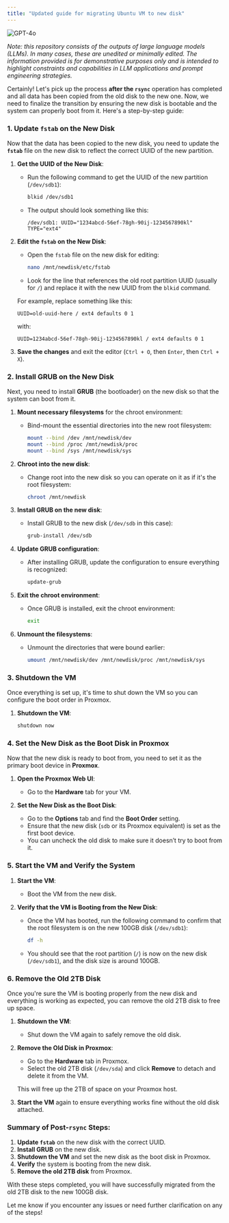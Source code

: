 ```yaml
---
title: "Updated guide for migrating Ubuntu VM to new disk"
---
```

![GPT-4o](https://img.shields.io/badge/GPT--4o-3333FF?style=for-the-badge&logo=openai&logoColor=white)



*Note: this repository consists of the outputs of large language models (LLMs). In many cases, these are unedited or minimally edited. The information provided is for demonstrative purposes only and is intended to highlight constraints and capabilities in LLM applications and prompt engineering strategies.*


Certainly! Let's pick up the process **after the `rsync`** operation has completed and all data has been copied from the old disk to the new one. Now, we need to finalize the transition by ensuring the new disk is bootable and the system can properly boot from it. Here's a step-by-step guide:

### 1. **Update `fstab` on the New Disk**

Now that the data has been copied to the new disk, you need to update the **`fstab`** file on the new disk to reflect the correct UUID of the new partition.

1. **Get the UUID of the New Disk**:
   - Run the following command to get the UUID of the new partition (`/dev/sdb1`):
     ```bash
     blkid /dev/sdb1
     ```

   - The output should look something like this:
     ```
     /dev/sdb1: UUID="1234abcd-56ef-78gh-90ij-1234567890kl" TYPE="ext4"
     ```

2. **Edit the `fstab` on the New Disk**:
   - Open the `fstab` file on the new disk for editing:
     ```bash
     nano /mnt/newdisk/etc/fstab
     ```

   - Look for the line that references the old root partition UUID (usually for `/`) and replace it with the new UUID from the `blkid` command.

   For example, replace something like this:
   ```
   UUID=old-uuid-here / ext4 defaults 0 1
   ```
   with:
   ```
   UUID=1234abcd-56ef-78gh-90ij-1234567890kl / ext4 defaults 0 1
   ```

3. **Save the changes** and exit the editor (`Ctrl + O`, then `Enter`, then `Ctrl + X`).

### 2. **Install GRUB on the New Disk**

Next, you need to install **GRUB** (the bootloader) on the new disk so that the system can boot from it.

1. **Mount necessary filesystems** for the chroot environment:
   - Bind-mount the essential directories into the new root filesystem:
     ```bash
     mount --bind /dev /mnt/newdisk/dev
     mount --bind /proc /mnt/newdisk/proc
     mount --bind /sys /mnt/newdisk/sys
     ```

2. **Chroot into the new disk**:
   - Change root into the new disk so you can operate on it as if it's the root filesystem:
     ```bash
     chroot /mnt/newdisk
     ```

3. **Install GRUB on the new disk**:
   - Install GRUB to the new disk (`/dev/sdb` in this case):
     ```bash
     grub-install /dev/sdb
     ```

4. **Update GRUB configuration**:
   - After installing GRUB, update the configuration to ensure everything is recognized:
     ```bash
     update-grub
     ```

5. **Exit the chroot environment**:
   - Once GRUB is installed, exit the chroot environment:
     ```bash
     exit
     ```

6. **Unmount the filesystems**:
   - Unmount the directories that were bound earlier:
     ```bash
     umount /mnt/newdisk/dev /mnt/newdisk/proc /mnt/newdisk/sys
     ```

### 3. **Shutdown the VM**

Once everything is set up, it's time to shut down the VM so you can configure the boot order in Proxmox.

1. **Shutdown the VM**:
   ```bash
   shutdown now
   ```

### 4. **Set the New Disk as the Boot Disk in Proxmox**

Now that the new disk is ready to boot from, you need to set it as the primary boot device in **Proxmox**.

1. **Open the Proxmox Web UI**:
   - Go to the **Hardware** tab for your VM.

2. **Set the New Disk as the Boot Disk**:
   - Go to the **Options** tab and find the **Boot Order** setting.
   - Ensure that the new disk (`sdb` or its Proxmox equivalent) is set as the first boot device.
   - You can uncheck the old disk to make sure it doesn’t try to boot from it.

### 5. **Start the VM and Verify the System**

1. **Start the VM**:
   - Boot the VM from the new disk.

2. **Verify that the VM is Booting from the New Disk**:
   - Once the VM has booted, run the following command to confirm that the root filesystem is on the new 100GB disk (`/dev/sdb1`):
     ```bash
     df -h
     ```

   - You should see that the root partition (`/`) is now on the new disk (`/dev/sdb1`), and the disk size is around 100GB.

### 6. **Remove the Old 2TB Disk**

Once you're sure the VM is booting properly from the new disk and everything is working as expected, you can remove the old 2TB disk to free up space.

1. **Shutdown the VM**:
   - Shut down the VM again to safely remove the old disk.

2. **Remove the Old Disk in Proxmox**:
   - Go to the **Hardware** tab in Proxmox.
   - Select the old 2TB disk (`/dev/sda`) and click **Remove** to detach and delete it from the VM.
   
   This will free up the 2TB of space on your Proxmox host.

3. **Start the VM** again to ensure everything works fine without the old disk attached.

### Summary of Post-`rsync` Steps:
1. **Update `fstab`** on the new disk with the correct UUID.
2. **Install GRUB** on the new disk.
3. **Shutdown the VM** and set the new disk as the boot disk in Proxmox.
4. **Verify** the system is booting from the new disk.
5. **Remove the old 2TB disk** from Proxmox.

With these steps completed, you will have successfully migrated from the old 2TB disk to the new 100GB disk.

Let me know if you encounter any issues or need further clarification on any of the steps!